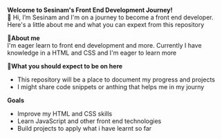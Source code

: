 **Welcome to Sesinam's Front End Development Journey!**  
👋 Hi, I’m Sesinam and I'm on a journey to become a front end developer. Here's a little about me and what you can expext from this repository


 **👀About me**  
 I'm eager  learn to front end development and more. Currently I have knowledge in a HTML and CSS and I'm eager to learn more
 
**🌱What you should expect to be on here**
 - This repository will be a place to document my progress and projects
 - I might share code snippets or anthing that helps me in my journy

 **Goals** 
   - Improve my HTML and CSS skills
   - Learn JavaScript and other front end technologies
   - Build projects to apply what i have learnt so far




 

<!---
Sesi-st/Sesi-st is a ✨ special ✨ repository because its `README.md` (this file) appears on your GitHub profile.
You can click the Preview link to take a look at your changes.
--->
